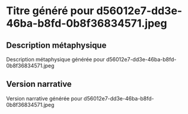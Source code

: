 # Titre généré pour d56012e7-dd3e-46ba-b8fd-0b8f36834571.jpeg

## Description métaphysique
Description métaphysique générée pour d56012e7-dd3e-46ba-b8fd-0b8f36834571.jpeg

## Version narrative
Version narrative générée pour d56012e7-dd3e-46ba-b8fd-0b8f36834571.jpeg
